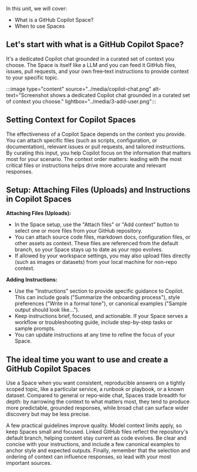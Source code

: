 In this unit, we will cover:

- What is a GitHub Copilot Space?
- When to use Spaces

## Let's start with what is a GitHub Copilot Space?

It's a dedicated Copilot chat grounded in a curated set of context you choose. The Space is itself like a LLM and you can feed it GitHub files, issues, pull requests, and your own free‑text instructions to provide context to your specific topic.

:::image type="content" source="../media/copilot-chat.png" alt-text="Screenshot shows a dedicated Copilot chat grounded in a curated set of context you choose." lightbox="../media/3-add-user.png":::

## Setting Context for Copilot Spaces

The effectiveness of a Copilot Space depends on the context you provide. You can attach specific files (such as scripts, configuration, or documentation), relevant issues or pull requests, and tailored instructions. By curating this input, you help Copilot focus on the information that matters most for your scenario. The context order matters: leading with the most critical files or instructions helps drive more accurate and relevant responses.

## Setup: Attaching Files (Uploads) and Instructions in Copilot Spaces

**Attaching Files (Uploads):**

- In the Space setup, use the "Attach files" or "Add context" button to select one or more files from your GitHub repository.
- You can attach source code files, markdown docs, configuration files, or other assets as context. These files are referenced from the default branch, so your Space stays up to date as your repo evolves.
- If allowed by your workspace settings, you may also upload files directly (such as images or datasets) from your local machine for non-repo context.

**Adding Instructions:**

- Use the "Instructions" section to provide specific guidance to Copilot. This can include goals ("Summarize the onboarding process"), style preferences ("Write in a formal tone"), or canonical examples ("Sample output should look like…").
- Keep instructions brief, focused, and actionable. If your Space serves a workflow or troubleshooting guide, include step-by-step tasks or sample prompts.
- You can update instructions at any time to refine the focus of your Space.

## The ideal time you want to use and create a GitHub Copilot Spaces

Use a Space when you want consistent, reproducible answers on a tightly scoped topic, like a particular service, a runbook or playbook, or a known dataset. Compared to general or repo‑wide chat, Spaces trade breadth for depth: by narrowing the context to what matters most, they tend to produce more predictable, grounded responses, while broad chat can surface wider discovery but may be less precise.

A few practical guidelines improve quality. Model context limits apply, so keep Spaces small and focused. Linked GitHub files reflect the repository's default branch, helping content stay current as code evolves. Be clear and concise with your instructions, and include a few canonical examples to anchor style and expected outputs. Finally, remember that the selection and ordering of context can influence responses, so lead with your most important sources.
